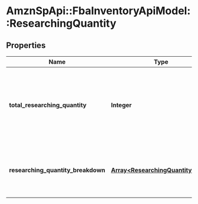 # AmznSpApi::FbaInventoryApiModel::ResearchingQuantity

## Properties
Name | Type | Description | Notes
------------ | ------------- | ------------- | -------------
**total_researching_quantity** | **Integer** | The total number of units currently being researched in Amazon&#x27;s fulfillment network. | [optional] 
**researching_quantity_breakdown** | [**Array&lt;ResearchingQuantityEntry&gt;**](ResearchingQuantityEntry.md) | A list of quantity details for items currently being researched. | [optional] 

